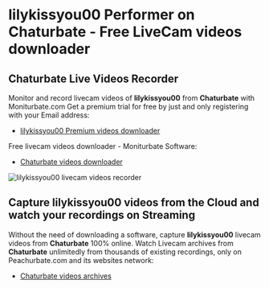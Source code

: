 # lilykissyou00 Performer on Chaturbate - Free LiveCam videos downloader

## Chaturbate Live Videos Recorder

Monitor and record livecam videos of **lilykissyou00** from **Chaturbate** with Moniturbate.com
Get a premium trial for free by just and only registering with your Email address:
* [lilykissyou00 Premium videos downloader](https://moniturbate.com/request-demo-licence-key.html)

Free livecam videos downloader - Moniturbate Software:
* [Chaturbate videos downloader](https://moniturbate.com/moniturbate-download-software.html)

![lilykissyou00 livecam videos recorder](https://peachurnet.com/templates/moniturbate-software.png)


## Capture lilykissyou00 videos from the Cloud and watch your recordings on Streaming

Without the need of downloading a software, capture **lilykissyou00** livecam videos from **Chaturbate** 100% online.
Watch Livecam archives from **Chaturbate** unlimitedly from thousands of existing recordings, only on Peachurbate.com and its websites network:
* [Chaturbate videos archives](https://peachurnet.com/)